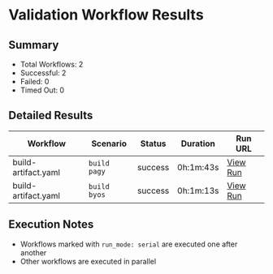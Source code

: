 # Validation Workflow Results

## Summary
- Total Workflows: 2
- Successful: 2
- Failed: 0
- Timed Out: 0

## Detailed Results

| Workflow | Scenario | Status | Duration | Run URL |
|----------|----------|---------|-----------|----------|
| build-artifact.yaml | `build pagy` | success | 0h:1m:43s | [View Run](https://github.com/azure-javaee/rhel-jboss-templates/actions/runs/16131852096) |
| build-artifact.yaml | `build byos` | success | 0h:1m:13s | [View Run](https://github.com/azure-javaee/rhel-jboss-templates/actions/runs/16131853428) |


## Execution Notes
- Workflows marked with `run_mode: serial` are executed one after another
- Other workflows are executed in parallel
